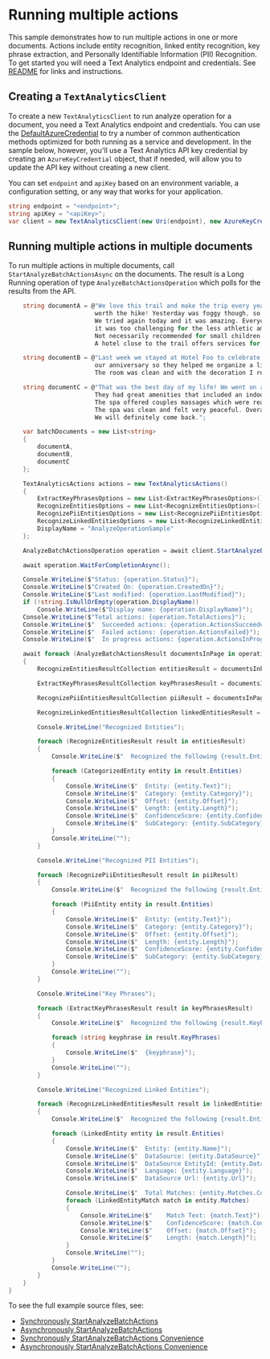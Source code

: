 # Running multiple actions
This sample demonstrates how to run multiple actions in one or more documents. Actions include entity recognition, linked entity recognition, key phrase extraction, and Personally Identifiable Information (PII) Recognition. To get started you will need a Text Analytics endpoint and credentials.  See [README][README] for links and instructions.

## Creating a `TextAnalyticsClient`

To create a new `TextAnalyticsClient` to run analyze operation for a document, you need a Text Analytics endpoint and credentials.  You can use the [DefaultAzureCredential][DefaultAzureCredential] to try a number of common authentication methods optimized for both running as a service and development.  In the sample below, however, you'll use a Text Analytics API key credential by creating an `AzureKeyCredential` object, that if needed, will allow you to update the API key without creating a new client.

You can set `endpoint` and `apiKey` based on an environment variable, a configuration setting, or any way that works for your application.

```C# Snippet:CreateTextAnalyticsClient
string endpoint = "<endpoint>";
string apiKey = "<apiKey>";
var client = new TextAnalyticsClient(new Uri(endpoint), new AzureKeyCredential(apiKey));
```

## Running multiple actions in multiple documents

To run multiple actions in multiple documents, call `StartAnalyzeBatchActionsAsync` on the documents.  The result is a Long Running operation of type `AnalyzeBatchActionsOperation` which polls for the results from the API.

```C# Snippet:AnalyzeOperationBatchConvenienceAsync
    string documentA = @"We love this trail and make the trip every year. The views are breathtaking and well
                        worth the hike! Yesterday was foggy though, so we missed the spectacular views.
                        We tried again today and it was amazing. Everyone in my family liked the trail although
                        it was too challenging for the less athletic among us.
                        Not necessarily recommended for small children.
                        A hotel close to the trail offers services for childcare in case you want that.";

    string documentB = @"Last week we stayed at Hotel Foo to celebrate our anniversary. The staff knew about
                        our anniversary so they helped me organize a little surprise for my partner.
                        The room was clean and with the decoration I requested. It was perfect!";

    string documentC = @"That was the best day of my life! We went on a 4 day trip where we stayed at Hotel Foo.
                        They had great amenities that included an indoor pool, a spa, and a bar.
                        The spa offered couples massages which were really good. 
                        The spa was clean and felt very peaceful. Overall the whole experience was great.
                        We will definitely come back.";

    var batchDocuments = new List<string>
    {
        documentA,
        documentB,
        documentC
    };

    TextAnalyticsActions actions = new TextAnalyticsActions()
    {
        ExtractKeyPhrasesOptions = new List<ExtractKeyPhrasesOptions>() { new ExtractKeyPhrasesOptions() },
        RecognizeEntitiesOptions = new List<RecognizeEntitiesOptions>() { new RecognizeEntitiesOptions() },
        RecognizePiiEntitiesOptions = new List<RecognizePiiEntitiesOptions>() { new RecognizePiiEntitiesOptions() },
        RecognizeLinkedEntitiesOptions = new List<RecognizeLinkedEntitiesOptions>() { new RecognizeLinkedEntitiesOptions() },
        DisplayName = "AnalyzeOperationSample"
    };

    AnalyzeBatchActionsOperation operation = await client.StartAnalyzeBatchActionsAsync(batchDocuments, actions);

    await operation.WaitForCompletionAsync();

    Console.WriteLine($"Status: {operation.Status}");
    Console.WriteLine($"Created On: {operation.CreatedOn}");
    Console.WriteLine($"Last modified: {operation.LastModified}");
    if (!string.IsNullOrEmpty(operation.DisplayName))
        Console.WriteLine($"Display name: {operation.DisplayName}");
    Console.WriteLine($"Total actions: {operation.TotalActions}");
    Console.WriteLine($"  Succeeded actions: {operation.ActionsSucceeded}");
    Console.WriteLine($"  Failed actions: {operation.ActionsFailed}");
    Console.WriteLine($"  In progress actions: {operation.ActionsInProgress}");

    await foreach (AnalyzeBatchActionsResult documentsInPage in operation.Value)
    {
        RecognizeEntitiesResultCollection entitiesResult = documentsInPage.RecognizeEntitiesActionsResults.FirstOrDefault().Result;

        ExtractKeyPhrasesResultCollection keyPhrasesResult = documentsInPage.ExtractKeyPhrasesActionsResults.FirstOrDefault().Result;

        RecognizePiiEntitiesResultCollection piiResult = documentsInPage.RecognizePiiEntitiesActionsResults.FirstOrDefault().Result;

        RecognizeLinkedEntitiesResultCollection linkedEntitiesResult = documentsInPage.RecognizeLinkedEntitiesActionsResults.FirstOrDefault().Result;

        Console.WriteLine("Recognized Entities");

        foreach (RecognizeEntitiesResult result in entitiesResult)
        {
            Console.WriteLine($"  Recognized the following {result.Entities.Count} entities:");

            foreach (CategorizedEntity entity in result.Entities)
            {
                Console.WriteLine($"  Entity: {entity.Text}");
                Console.WriteLine($"  Category: {entity.Category}");
                Console.WriteLine($"  Offset: {entity.Offset}");
                Console.WriteLine($"  Length: {entity.Length}");
                Console.WriteLine($"  ConfidenceScore: {entity.ConfidenceScore}");
                Console.WriteLine($"  SubCategory: {entity.SubCategory}");
            }
            Console.WriteLine("");
        }

        Console.WriteLine("Recognized PII Entities");

        foreach (RecognizePiiEntitiesResult result in piiResult)
        {
            Console.WriteLine($"  Recognized the following {result.Entities.Count} PII entities:");

            foreach (PiiEntity entity in result.Entities)
            {
                Console.WriteLine($"  Entity: {entity.Text}");
                Console.WriteLine($"  Category: {entity.Category}");
                Console.WriteLine($"  Offset: {entity.Offset}");
                Console.WriteLine($"  Length: {entity.Length}");
                Console.WriteLine($"  ConfidenceScore: {entity.ConfidenceScore}");
                Console.WriteLine($"  SubCategory: {entity.SubCategory}");
            }
            Console.WriteLine("");
        }

        Console.WriteLine("Key Phrases");

        foreach (ExtractKeyPhrasesResult result in keyPhrasesResult)
        {
            Console.WriteLine($"  Recognized the following {result.KeyPhrases.Count} Keyphrases:");

            foreach (string keyphrase in result.KeyPhrases)
            {
                Console.WriteLine($"  {keyphrase}");
            }
            Console.WriteLine("");
        }

        Console.WriteLine("Recognized Linked Entities");

        foreach (RecognizeLinkedEntitiesResult result in linkedEntitiesResult)
        {
            Console.WriteLine($"  Recognized the following {result.Entities.Count} linked entities:");

            foreach (LinkedEntity entity in result.Entities)
            {
                Console.WriteLine($"  Entity: {entity.Name}");
                Console.WriteLine($"  DataSource: {entity.DataSource}");
                Console.WriteLine($"  DataSource EntityId: {entity.DataSourceEntityId}");
                Console.WriteLine($"  Language: {entity.Language}");
                Console.WriteLine($"  DataSource Url: {entity.Url}");

                Console.WriteLine($"  Total Matches: {entity.Matches.Count()}");
                foreach (LinkedEntityMatch match in entity.Matches)
                {
                    Console.WriteLine($"    Match Text: {match.Text}");
                    Console.WriteLine($"    ConfidenceScore: {match.ConfidenceScore}");
                    Console.WriteLine($"    Offset: {match.Offset}");
                    Console.WriteLine($"    Length: {match.Length}");
                }
                Console.WriteLine("");
            }
            Console.WriteLine("");
        }
    }
}
```

To see the full example source files, see:

* [Synchronously StartAnalyzeBatchActions ](https://github.com/Azure/azure-sdk-for-net/blob/master/sdk/textanalytics/Azure.AI.TextAnalytics/tests/samples/Sample_AnalyzeOperation.cs)
* [Asynchronously StartAnalyzeBatchActions ](https://github.com/Azure/azure-sdk-for-net/blob/master/sdk/textanalytics/Azure.AI.TextAnalytics/tests/samples/Sample_AnalyzeOperationAsync.cs)
* [Synchronously StartAnalyzeBatchActions Convenience ](https://github.com/Azure/azure-sdk-for-net/blob/master/sdk/textanalytics/Azure.AI.TextAnalytics/tests/samples/Sample_AnalyzeOperationBatchConvenience.cs)
* [Asynchronously StartAnalyzeBatchActions Convenience](https://github.com/Azure/azure-sdk-for-net/blob/master/sdk/textanalytics/Azure.AI.TextAnalytics/tests/samples/Sample_AnalyzeOperationBatchConvenienceAsync.cs)

[DefaultAzureCredential]: https://github.com/Azure/azure-sdk-for-net/blob/master/sdk/identity/Azure.Identity/README.md
[README]: https://github.com/Azure/azure-sdk-for-net/blob/master/sdk/textanalytics/Azure.AI.TextAnalytics/README.md